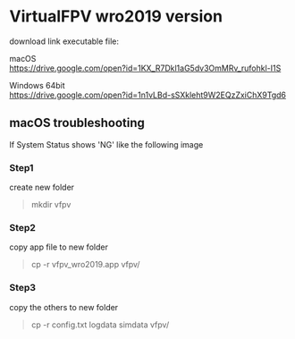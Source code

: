 # VirtualFPV wro2019 version

download link executable file:

macOS  
https://drive.google.com/open?id=1KX_R7Dkl1aG5dv3OmMRv_rufohkl-I1S

Windows 64bit  
https://drive.google.com/open?id=1n1vLBd-sSXkleht9W2EQzZxiChX9Tgd6


## macOS troubleshooting

If System Status shows 'NG' like the following image


### Step1

create new folder
> mkdir vfpv

### Step2

copy app file to new folder
> cp -r vfpv_wro2019.app vfpv/

### Step3

copy the others to new folder
> cp -r config.txt logdata simdata vfpv/
 
